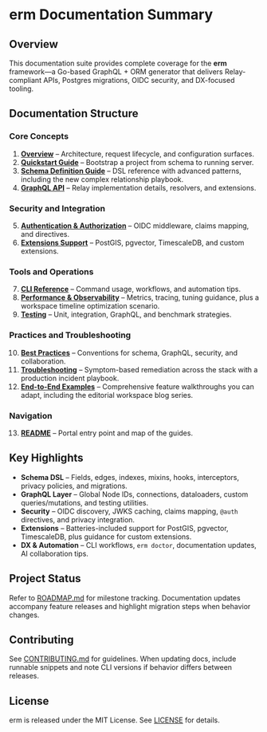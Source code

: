 # erm Documentation Summary

## Overview

This documentation suite provides complete coverage for the **erm** framework—a Go-based GraphQL + ORM generator that delivers
Relay-compliant APIs, Postgres migrations, OIDC security, and DX-focused tooling.

## Documentation Structure

### Core Concepts
1. **[Overview](./overview.md)** – Architecture, request lifecycle, and configuration surfaces.
2. **[Quickstart Guide](./quickstart.md)** – Bootstrap a project from schema to running server.
3. **[Schema Definition Guide](./schema-definition.md)** – DSL reference with advanced patterns, including the new complex relationship playbook.
4. **[GraphQL API](./graphql-api.md)** – Relay implementation details, resolvers, and extensions.

### Security and Integration
5. **[Authentication & Authorization](./authentication.md)** – OIDC middleware, claims mapping, and directives.
6. **[Extensions Support](./extensions.md)** – PostGIS, pgvector, TimescaleDB, and custom extensions.

### Tools and Operations
7. **[CLI Reference](./cli.md)** – Command usage, workflows, and automation tips.
8. **[Performance & Observability](./performance-observability.md)** – Metrics, tracing, tuning guidance, plus a workspace timeline optimization scenario.
9. **[Testing](./testing.md)** – Unit, integration, GraphQL, and benchmark strategies.

### Practices and Troubleshooting
10. **[Best Practices](./best-practices.md)** – Conventions for schema, GraphQL, security, and collaboration.
11. **[Troubleshooting](./troubleshooting.md)** – Symptom-based remediation across the stack with a production incident playbook.
12. **[End-to-End Examples](./examples.md)** – Comprehensive feature walkthroughs you can adapt, including the editorial workspace blog series.

### Navigation
13. **[README](./README.md)** – Portal entry point and map of the guides.

## Key Highlights

- **Schema DSL** – Fields, edges, indexes, mixins, hooks, interceptors, privacy policies, and migrations.
- **GraphQL Layer** – Global Node IDs, connections, dataloaders, custom queries/mutations, and testing utilities.
- **Security** – OIDC discovery, JWKS caching, claims mapping, `@auth` directives, and privacy integration.
- **Extensions** – Batteries-included support for PostGIS, pgvector, TimescaleDB, plus guidance for custom extensions.
- **DX & Automation** – CLI workflows, `erm doctor`, documentation updates, AI collaboration tips.

## Project Status

Refer to [ROADMAP.md](../ROADMAP.md) for milestone tracking. Documentation updates accompany feature releases and highlight
migration steps when behavior changes.

## Contributing

See [CONTRIBUTING.md](../CONTRIBUTING.md) for guidelines. When updating docs, include runnable snippets and note CLI versions if
behavior differs between releases.

## License

erm is released under the MIT License. See [LICENSE](../LICENSE) for details.
